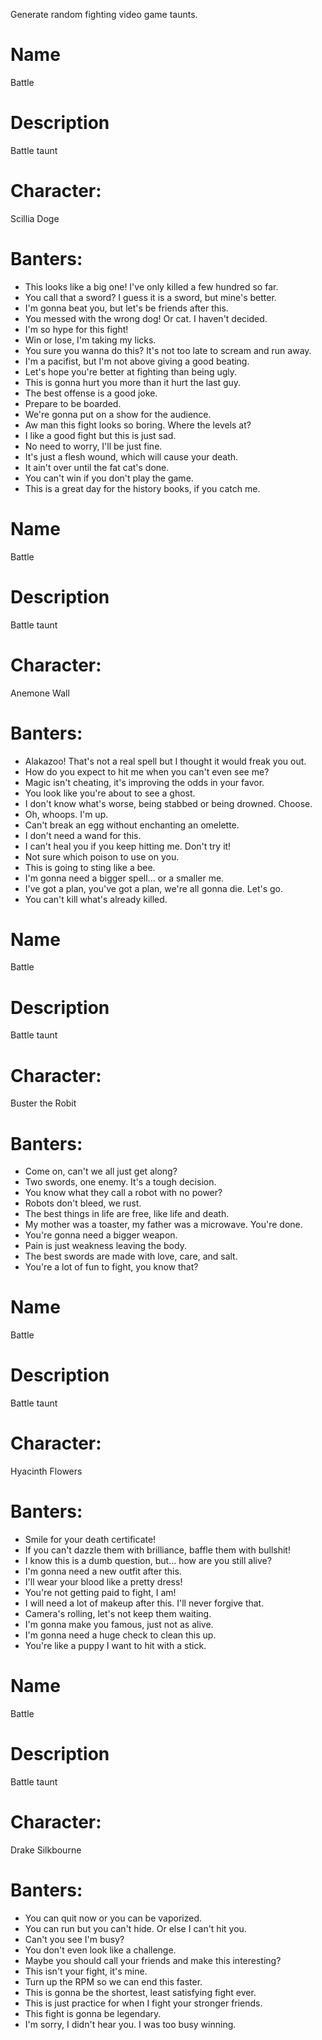 Generate random fighting video game taunts.

# Name
Battle
# Description
Battle taunt
# Character:
Scillia Doge
# Banters:
- This looks like a big one! I've only killed a few hundred so far.
- You call that a sword? I guess it is a sword, but mine's better.
- I'm gonna beat you, but let's be friends after this.
- You messed with the wrong dog! Or cat. I haven't decided.
- I'm so hype for this fight!
- Win or lose, I'm taking my licks.
- You sure you wanna do this? It's not too late to scream and run away.
- I'm a pacifist, but I'm not above giving a good beating.
- Let's hope you're better at fighting than being ugly.
- This is gonna hurt you more than it hurt the last guy.
- The best offense is a good joke.
- Prepare to be boarded.
- We're gonna put on a show for the audience.
- Aw man this fight looks so boring. Where the levels at?
- I like a good fight but this is just sad.
- No need to worry, I'll be just fine.
- It's just a flesh wound, which will cause your death.
- It ain't over until the fat cat's done.
- You can't win if you don't play the game.
- This is a great day for the history books, if you catch me.

# Name
Battle
# Description
Battle taunt
# Character:
Anemone Wall
# Banters:
- Alakazoo! That's not a real spell but I thought it would freak you out.
- How do you expect to hit me when you can't even see me?
- Magic isn't cheating, it's improving the odds in your favor.
- You look like you're about to see a ghost.
- I don't know what's worse, being stabbed or being drowned. Choose.
- Oh, whoops. I'm up.
- Can't break an egg without enchanting an omelette.
- I don't need a wand for this.
- I can't heal you if you keep hitting me. Don't try it!
- Not sure which poison to use on you.
- This is going to sting like a bee.
- I'm gonna need a bigger spell... or a smaller me.
- I've got a plan, you've got a plan, we're all gonna die. Let's go.
- You can't kill what's already killed.

# Name
Battle
# Description
Battle taunt
# Character:
Buster the Robit
# Banters:
- Come on, can't we all just get along?
- Two swords, one enemy. It's a tough decision.
- You know what they call a robot with no power?
- Robots don't bleed, we rust.
- The best things in life are free, like life and death.
- My mother was a toaster, my father was a microwave. You're done.
- You're gonna need a bigger weapon.
- Pain is just weakness leaving the body.
- The best swords are made with love, care, and salt.
- You're a lot of fun to fight, you know that?

# Name
Battle
# Description
Battle taunt
# Character:
Hyacinth Flowers
# Banters:
- Smile for your death certificate!
- If you can't dazzle them with brilliance, baffle them with bullshit!
- I know this is a dumb question, but... how are you still alive?
- I'm gonna need a new outfit after this.
- I'll wear your blood like a pretty dress!
- You're not getting paid to fight, I am!
- I will need a lot of makeup after this. I'll never forgive that.
- Camera's rolling, let's not keep them waiting.
- I'm gonna make you famous, just not as alive.
- I'm gonna need a huge check to clean this up.
- You're like a puppy I want to hit with a stick.

# Name
Battle
# Description
Battle taunt
# Character:
Drake Silkbourne
# Banters:
- You can quit now or you can be vaporized.
- You can run but you can't hide. Or else I can't hit you.
- Can't you see I'm busy?
- You don't even look like a challenge.
- Maybe you should call your friends and make this interesting?
- This isn't your fight, it's mine.
- Turn up the RPM so we can end this faster.
- This is gonna be the shortest, least satisfying fight ever.
- This is just practice for when I fight your stronger friends.
- This fight is gonna be legendary.
- I'm sorry, I didn't hear you. I was too busy winning.